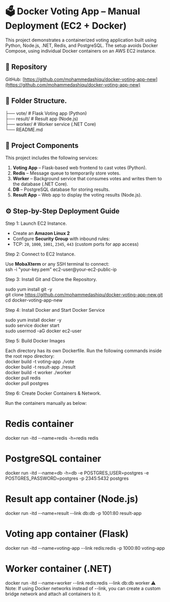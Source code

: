 # 🗳️ Docker Voting App – Manual Deployment (EC2 + Docker)

This project demonstrates a containerized voting application built using Python, Node.js, .NET, Redis, and PostgreSQL. The setup avoids Docker Compose, using individual Docker containers on an AWS EC2 instance.

## 📌 Repository

GitHub: [https://github.com/mohammedashiqu/docker-voting-app-new](https://github.com/mohammedashiqu/docker-voting-app-new)

## 📁 Folder Structure.

├── vote/ # Flask Voting app (Python) \
├── result/ # Result app (Node.js) \
├── worker/ # Worker service (.NET Core) \
└── README.md

## 🔧 Project Components

This project includes the following services:

1. **Voting App** – Flask-based web frontend to cast votes (Python).
2. **Redis** – Message queue to temporarily store votes.
3. **Worker** – Background service that consumes votes and writes them to the database (.NET Core).
4. **DB** – PostgreSQL database for storing results.
5. **Result App** – Web app to display the voting results (Node.js).

## ⚙️ Step-by-Step Deployment Guide

Step 1: Launch EC2 Instance.

- Create an **Amazon Linux 2** 
- Configure **Security Group** with inbound rules: 
- TCP: `20`, `1000`, `1001`, `2345`, `443` (custom ports for app access) 

Step 2: Connect to EC2 Instance.

Use **MobaXterm** or any SSH terminal to connect: \
ssh -i "your-key.pem" ec2-user@your-ec2-public-ip 

Step 3: Install Git and Clone the Repository. 

sudo yum install git -y        
git clone https://github.com/mohammedashiqu/docker-voting-app-new.git \
cd docker-voting-app-new

Step 4: Install Docker and Start Docker Service 

sudo yum install docker -y \
sudo service docker start \
sudo usermod -aG docker ec2-user 

Step 5: Build Docker Images 

Each directory has its own Dockerfile. Run the following commands inside the root repo directory: \
docker build -t voting-app ./vote \
docker build -t result-app ./result \
docker build -t worker ./worker \
docker pull redis \
docker pull postgres 

Step 6: Create Docker Containers & Network. 

Run the containers manually as below: 
# Redis container
docker run -itd --name=redis -h=redis redis

# PostgreSQL container
docker run -itd --name=db -h=db 
  -e POSTGRES_USER=postgres 
  -e POSTGRES_PASSWORD=postgres 
  -p 2345:5432 
  postgres

# Result app container (Node.js)
docker run -itd --name=result 
  --link db:db 
  -p 1001:80 
  result-app

# Voting app container (Flask)
docker run -itd --name=voting-app 
  --link redis:redis 
  -p 1000:80 
  voting-app

# Worker container (.NET)
docker run -itd --name=worker 
  --link redis:redis 
  --link db:db 
  worker
⚠️ Note: If using Docker networks instead of --link, you can create a custom bridge network and attach all containers to it.

